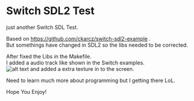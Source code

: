 # Switch SDL2 Test
just another Switch SDL Test.

Based on https://github.com/ckarcz/switch-sdl2-example .   
But somethings have changed in SDL2 so the libs needed to be corrected.

After fixed the Libs in the Makefile.  
I added a audio track like shown in the Switch examples.  
![alt text](http://dcnigma.eu5.org/wp-content/uploads/2019/11/2019110213094500-691C9B2C6D1F1E032DDC01FD026159FD.jpg)
and added a extra texture in to the screen.

Need to learn much more about programming but I getting there LoL.

Hope You Enjoy!
